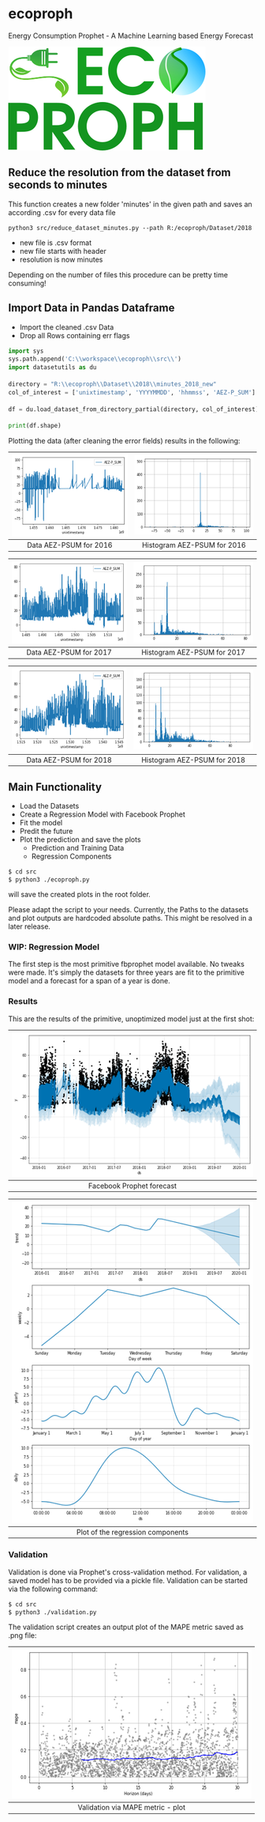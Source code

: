 # ecoproph
Energy Consumption Prophet - A Machine Learning based Energy Forecast

![logo](/assets/logo.png)

## Reduce the resolution from the dataset from seconds to minutes
This function creates a new folder 'minutes' in the given path and saves
an according .csv for every data file

```
python3 src/reduce_dataset_minutes.py --path R:/ecoproph/Dataset/2018
```

- new file is .csv format
- new file starts with header
- resolution is now minutes

Depending on the number of files this procedure can be pretty time consuming!

## Import Data in Pandas Dataframe
- Import the cleaned .csv Data
- Drop all Rows containing err flags

```python
import sys
sys.path.append('C:\\workspace\\ecoproph\\src\\')
import datasetutils as du

directory = "R:\\ecoproph\\Dataset\\2018\\minutes_2018_new"
col_of_interest = ['unixtimestamp', 'YYYYMMDD', 'hhmmss', 'AEZ-P_SUM']

df = du.load_dataset_from_directory_partial(directory, col_of_interest)

print(df.shape)
```

Plotting the data (after cleaning the error fields) results in the following:

| ![logo](/assets/data16.png) | ![histo](/assets/histo_16_AEZ-P_SUM__small.png) |
|:---------------------------:|:-----------------------------------------------:|
| Data AEZ-PSUM for 2016      |  Histogram AEZ-PSUM for 2016                    |

| ![logo](/assets/data17.png) | ![histo](/assets/histo_17_AEZ-P_SUM__small.png) |
|:---------------------------:|:-----------------------------------------------:|
| Data AEZ-PSUM for 2017      |  Histogram AEZ-PSUM for 2017                    |

| ![logo](/assets/data18.png) | ![histo](/assets/histo_18_AEZ-P_SUM__small.png) |
|:---------------------------:|:-----------------------------------------------:|
| Data AEZ-PSUM for 2018      |  Histogram AEZ-PSUM for 2018                    |

## Main Functionality
- Load the Datasets
- Create a Regression Model with Facebook Prophet
- Fit the model
- Predit the future
- Plot the prediction and save the plots
    - Prediction and Training Data
    - Regression Components

```
$ cd src
$ python3 ./ecoproph.py
```

will save the created plots in the root folder.

Please adapt the script to your needs. Currently, the Paths to the datasets
and plot outputs are hardcoded absolute paths. This might be resolved in a
later release.

### WIP: Regression Model
The first step is the most primitive fbprophet model available. No tweaks
were made. It's simply the datasets for three years are fit to the primitive 
model and a forecast for a span of a year is done.

### Results
This are the results of the primitive, unoptimized model just at the first shot:

| ![forecast](/assets/forecast__small.png) |
|:----------------------------------------:|
| Facebook Prophet forecast                |


| ![components](/assets/components__small.png) |
|:--------------------------------------------:|
| Plot of the regression components            |

### Validation
Validation is done via Prophet's cross-validation method. For validation,
a saved model has to be provided via a pickle file. 
Validation can be started via the following command:

```
$ cd src
$ python3 ./validation.py
```

The validation script creates an output plot of the MAPE metric
saved as .png file:

| ![components](/assets/validation_small.png)  |
|:--------------------------------------------:|
| Validation via MAPE metric - plot            |

